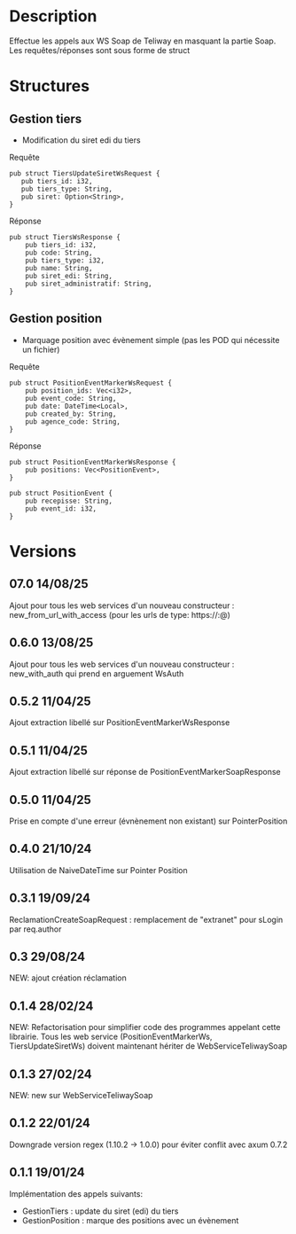# Description
Effectue les appels aux WS Soap de Teliway en masquant la partie Soap.
Les requêtes/réponses sont sous forme de struct

# Structures
## Gestion tiers
- Modification du siret edi du tiers

Requête
```
pub struct TiersUpdateSiretWsRequest {
   pub tiers_id: i32,
   pub tiers_type: String,
   pub siret: Option<String>,
}
```

Réponse
```
pub struct TiersWsResponse {
    pub tiers_id: i32,
    pub code: String,
    pub tiers_type: i32,
    pub name: String,
    pub siret_edi: String,
    pub siret_administratif: String,
}
```

## Gestion position
- Marquage position avec évènement simple (pas les POD qui nécessite un fichier)

Requête
```
pub struct PositionEventMarkerWsRequest {
    pub position_ids: Vec<i32>,
    pub event_code: String,
    pub date: DateTime<Local>,
    pub created_by: String,
    pub agence_code: String,
}
```

Réponse
```
pub struct PositionEventMarkerWsResponse {
    pub positions: Vec<PositionEvent>,
}

pub struct PositionEvent {
    pub recepisse: String,
    pub event_id: i32,
}
```

# Versions
## 07.0 14/08/25
Ajout pour tous les web services d'un nouveau constructeur : new_from_url_with_access (pour les urls de type: https://<user>:<password>@<host>)

## 0.6.0 13/08/25
Ajout pour tous les web services d'un nouveau constructeur : new_with_auth qui prend en arguement WsAuth

## 0.5.2 11/04/25
Ajout extraction libellé sur PositionEventMarkerWsResponse

## 0.5.1 11/04/25
Ajout extraction libellé sur réponse de PositionEventMarkerSoapResponse

## 0.5.0 11/04/25
Prise en compte d'une erreur (évnènement non existant) sur PointerPosition

## 0.4.0 21/10/24
Utilisation de NaiveDateTime sur Pointer Position

## 0.3.1 19/09/24
ReclamationCreateSoapRequest : remplacement de "extranet" pour sLogin par req.author

## 0.3 29/08/24
NEW: ajout création réclamation

## 0.1.4 28/02/24
NEW: Refactorisation pour simplifier code des programmes appelant cette librairie. Tous les web service (PositionEventMarkerWs, TiersUpdateSiretWs) doivent maintenant hériter de WebServiceTeliwaySoap

## 0.1.3 27/02/24
NEW: new sur WebServiceTeliwaySoap

## 0.1.2 22/01/24
Downgrade version regex (1.10.2 -> 1.0.0) pour éviter conflit avec axum 0.7.2

## 0.1.1 19/01/24
Implémentation des appels suivants:
- GestionTiers : update du siret (edi) du tiers
- GestionPosition : marque des positions avec un évènement

